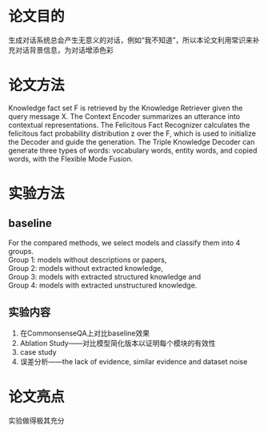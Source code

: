 # 论文目的
生成对话系统总会产生无意义的对话，例如“我不知道”，所以本论文利用常识来补充对话背景信息，为对话增添色彩
# 论文方法
Knowledge fact set F is retrieved by the Knowledge Retriever given the query message X. The Context Encoder summarizes an utterance into contextual representations. The Felicitous Fact Recognizer calculates the felicitous
fact probability distribution z over the F, which is used to initialize the Decoder and guide the generation. The Triple Knowledge Decoder can generate three types of words: vocabulary words, entity
words, and copied words, with the Flexible Mode Fusion.

# 实验方法
## baseline
For the compared methods, we select models and classify them into 4 groups.   
Group 1: models without descriptions or papers,   
Group 2: models without extracted knowledge,  
Group 3: models with extracted structured knowledge and  
Group 4: models with extracted unstructured knowledge.  

## 实验内容
1. 在CommonsenseQA上对比baseline效果
2. Ablation Study——对比模型简化版本以证明每个模块的有效性
3. case study
4. 误差分析——the lack of evidence, similar evidence and dataset noise


# 论文亮点
实验做得极其充分
